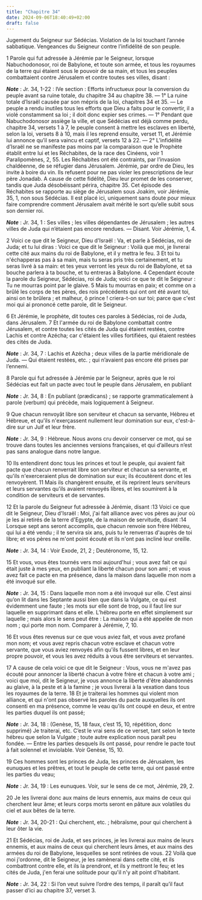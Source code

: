 ```yaml
---
title: "Chapitre 34"
date: 2024-09-06T18:40:49+02:00
draft: false
---
```



Jugement du Seigneur sur Sédécias.
Violation de la loi touchant l’année sabbatique.
Vengeances du Seigneur contre l’infidélité de son peuple.


1 Parole qui fut adressée à Jérémie par le Seigneur, lorsque Nabuchodonosor, roi de Babylone, et toute son armée, et tous les royaumes de la terre qui étaient sous le pouvoir de sa main, et tous les peuples combattaient contre Jérusalem et contre toutes ses villes, disant :

***Note*** :  Jr. 34, 1-22 : IVe section : Efforts infructueux pour la conversion du peuple avant sa ruine totale, du chapitre 34 au chapitre 38. ― 1° La ruine totale d’Israël causée par son mépris de la loi, chapitres 34 et 35. ― Le peuple a rendu inutiles tous les efforts que Dieu a faits pour le convertir, il a violé constamment sa loi ; il doit donc expier ses crimes. ― 1° Pendant que Nabuchodonosor assiège la ville, et que Sédécias est déjà comme perdu, chapitre 34, versets 1 à 7, le peuple consent à mettre les esclaves en liberté, selon la loi, versets 8 à 10, mais il les reprend ensuite, verset 11, et Jérémie lui annonce qu’il sera vaincu et captif, versets 12 à 22. ― 2° L’infidélité d’Israël ne se manifeste pas moins par la comparaison que le Prophète établit entre lui et les Réchabites, de la race des Cinéens, voir 1 Paralipomènes, 2, 55. Les Réchabites ont été contraints, par l’invasion chaldéenne, de se réfugier dans Jérusalem. Jérémie, par ordre de Dieu, les invite à boire du vin. Ils refusent pour ne pas
violer les prescriptions de leur père Jonadab. A cause de cette fidélité, Dieu leur promet de les conserver, tandis que Juda désobéissant périra, chapitre 35. Cet épisode des Réchabites se rapporte au siège de Jérusalem sous Joakim, voir Jérémie, 35, 1, non sous Sédécias. Il est placé ici, uniquement sans doute pour mieux faire comprendre comment Jérusalem avait mérité le sort qu’elle subit sous son dernier roi.

***Note*** :  Jr. 34, 1 : Ses villes ; les villes dépendantes de Jérusalem ; les autres villes de Juda qui n’étaient pas encore rendues. ― Disant. Voir Jérémie, 1, 4.


2 Voici ce que dit le Seigneur, Dieu d'Israël : Va, et parle à Sédécias, roi de Juda; et tu lui diras : Voici ce que dit le Seigneur : Voilà que moi, je livrerai cette cité aux mains du roi de Babylone, et il y mettra le feu. 3 Et toi tu n'échapperas pas à sa main, mais tu seras pris très certainement, et tu seras livré à sa main: et tes yeux verront les yeux du roi de Babylone, et sa bouche parlera à ta bouche, et tu entreras à Babylone. 4 Cependant écoute la parole du Seigneur, Sédécias, roi de Juda; voici ce que te dit le Seigneur : Tu ne mourras point par le glaive. 5 Mais tu mourras en paix; et comme on a brûlé les corps de tes pères, des rois précédents qui ont ont été avant toi, ainsi on te brûlera ; et malheur, ô prince ! criera-t-on sur toi; parce que c'est moi qui ai prononcé cette parole, dit le Seigneur.


6 Et Jérémie, le prophète, dit toutes ces paroles à Sédécias, roi de Juda, dans Jérusalem. 7 Et l'armée du roi de Babylone combattait contre Jérusalem, et contre toutes les cités de Juda qui étaient restées, contre Lachis et contre Azécha; car c'étaient les villes fortifiées, qui étaient restées des cités de Juda.

***Note*** :  Jr. 34, 7 : Lachis et Azécha ; deux villes de la partie méridionale de Juda. ― Qui étaient restées, etc. ; qui n’avaient pas encore été prises par l’ennemi.


8 Parole qui fut adressée à Jérémie par le Seigneur, après que le roi Sédécias eut fait un pacte avec tout le peuple dans Jérusalem, en publiant

***Note*** :  Jr. 34, 8 : En publiant (prædicans) ; se rapporte grammaticalement à parole (verbum) qui précède, mais logiquement à Seigneur.

9 Que chacun renvoyât libre son serviteur et chacun sa servante, Hébreu et Hébreue, et qu'ils n'exerçassent nullement leur domination sur eux, c'est-à-dire sur un Juif et leur frère.

***Note*** :  Jr. 34, 9 : Hébreue. Nous avons cru devoir conserver ce mot, qui se trouve dans toutes les anciennes versions françaises, et qui d’ailleurs n’est pas sans analogue dans notre langue.

10 Ils entendirent donc tous les princes et tout le peuple, qui avaient fait pacte que chacun renverrait libre son serviteur et chacun sa servante, et qu'ils n'exerceraient plus de domination sur eux; ils écoutèrent donc et les renvoyèrent. 11 Mais ils changèrent ensuite, et ils reprirent leurs serviteurs et leurs servantes qu'ils avaient renvoyés libres, et les soumirent à la condition de serviteurs et de servantes.


12 Et la parole du Seigneur fut adressée à Jérémie, disant :13 Voici ce que dit le Seigneur, Dieu d'Israël : Moi, j'ai fait alliance avec vos pères au jour où je les ai retirés de la terre d'Egypte, de la maison de servitude, disant :14 Lorsque sept ans seront accomplis, que chacun renvoie son frère Hébreu, qui lui a été vendu ; il te servira six ans, puis tu le renverras d'auprès de toi libre; et vos pères ne m'ont point écouté et ils n'ont pas incliné leur oreille.

***Note*** :  Jr. 34, 14 : Voir Exode, 21, 2 ; Deutéronome, 15, 12.

15 Et vous, vous êtes tournés vers moi aujourd'hui ; vous avez fait ce qui était juste à mes yeux, en publiant la liberté chacun pour son ami ; et vous avez fait ce pacte en ma présence, dans la maison dans laquelle mon nom a été invoqué sur elle.

***Note*** :  Jr. 34, 15 : Dans laquelle mon nom a été invoqué sur elle. C’est ainsi qu’on lit dans les Septante aussi bien que dans la Vulgate, ce qui est évidemment une faute ; les mots sur elle sont de trop, ou il faut lire sur laquelle en supprimant dans et elle. L’hébreu porte en effet simplement sur laquelle ; mais alors le sens peut être : La maison qui a été appelée de mon nom ; qui porte mon nom. Comparer à Jérémie, 7, 10.

16 Et vous êtes revenus sur ce que vous aviez fait, et vous avez profané mon nom; et vous avez repris chacun votre esclave et chacun votre servante, que vous aviez renvoyés afin qu'ils fussent libres, et en leur propre pouvoir, et vous les avez réduits à vous être serviteurs et servantes.


17 A cause de cela voici ce que dit le Seigneur : Vous, vous ne m'avez pas écouté pour annoncer la liberté chacun à votre frère et chacun à votre ami ; voici que moi, dit le Seigneur, je vous annonce la liberté d'être abandonnés au glaive, à la peste et à la famine ; je vous livrerai à la vexation dans tous les royaumes de la terre. 18 Et je traiterai les hommes qui violent mon alliance, et qui n'ont pas observé les paroles du pacte auxquelles ils ont consenti en ma présence, comme le veau qu'ils ont coupé en deux, et entre les parties duquel ils ont passé;

***Note*** :  Jr. 34, 18 : (Genèse, 15, 18 faux, c’est 15, 10, répétition, donc supprimé) Je traiterai, etc. C’est le vrai sens de ce verset, tant selon le texte hébreu que selon la Vulgate ; toute autre explication nous paraît peu fondée. ― Entre les parties desquels ils ont passé, pour rendre le pacte tout à fait solennel et inviolable. Voir Genèse, 15, 10.

19 Ces hommes sont les princes de Juda, les princes de Jérusalem, les eunuques et les prêtres, et tout le peuple de cette terre, qui ont passé entre les parties du veau;

***Note*** :  Jr. 34, 19 : Les eunuques. Voir, sur le sens de ce mot, Jérémie, 29, 2.

20 Je les livrerai donc aux mains de leurs ennemis, aux mains de ceux qui cherchent leur âme; et leurs corps morts seront en pâture aux volatiles du ciel et aux bêtes de la terre.

***Note*** :  Jr. 34, 20-21 : Qui cherchent, etc. ; hébraïsme, pour qui cherchent à leur ôter la vie.

21 Et Sédécias, roi de Juda, et ses princes, je les livrerai aux mains de leurs ennemis, et aux mains de ceux qui cherchent leurs âmes, et aux mains des armées du roi de Babylone, lesquelles se sont retirées de vous. 22 Voilà que moi j'ordonne, dit le Seigneur, je les ramènerai dans cette cité, et ils combattront contre elle, et ils la prendront, et ils y mettront le feu; et les cités de Juda, j'en ferai une solitude pour qu'il n'y ait point d'habitant.

***Note*** :  Jr. 34, 22 : Si l’on veut suivre l’ordre des temps, il paraît qu’il faut passer d’ici au chapitre 37, verset 3.

